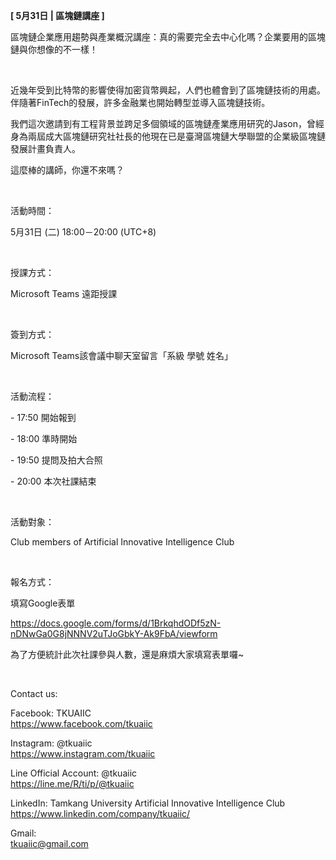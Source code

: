 **[ 5月31日 | 區塊鏈講座 ]**

區塊鏈企業應用趨勢與產業概況講座：真的需要完全去中心化嗎？企業要用的區塊鏈與你想像的不一樣！

&nbsp;

近幾年受到比特幣的影響使得加密貨幣興起，人們也體會到了區塊鏈技術的用處。伴隨著FinTech的發展，許多金融業也開始轉型並導入區塊鏈技術。

我們這次邀請到有工程背景並跨足多個領域的區塊鏈產業應用研究的Jason，曾經身為兩屆成大區塊鏈研究社社長的他現在已是臺灣區塊鏈大學聯盟的企業級區塊鏈發展計畫負責人。

這麼棒的講師，你還不來嗎？

&nbsp;

活動時間：

5月31日 (二) 18:00－20:00 (UTC+8)

&nbsp;

授課方式：

Microsoft Teams 遠距授課

&nbsp;

簽到方式：

Microsoft Teams該會議中聊天室留言「系級 學號 姓名」

&nbsp;

活動流程：

\- 17:50 開始報到

\- 18:00 準時開始

\- 19:50 提問及拍大合照

\- 20:00 本次社課結束

&nbsp;

活動對象：

Club members of Artificial Innovative Intelligence Club

&nbsp;

報名方式：

填寫Google表單

https://docs.google.com/forms/d/1BrkqhdODf5zN-nDNwGa0G8jNNNV2uTJoGbkY-Ak9FbA/viewform

為了方便統計此次社課參與人數，還是麻煩大家填寫表單囉~

&nbsp;

Contact us:

Facebook: TKUAIIC <br />https://www.facebook.com/tkuaiic

Instagram: @tkuaiic <br />https://www.instagram.com/tkuaiic

Line Official Account: @tkuaiic <br />https://line.me/R/ti/p/@tkuaiic

LinkedIn: Tamkang University Artificial Innovative Intelligence Club <br />https://www.linkedin.com/company/tkuaiic/

Gmail: <br />tkuaiic@gmail.com
